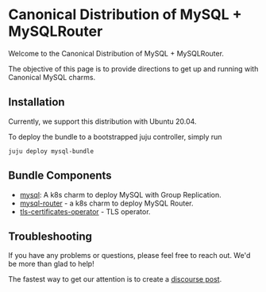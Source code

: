 # Canonical Distribution of MySQL + MySQLRouter

Welcome to the Canonical Distribution of MySQL + MySQLRouter.

The objective of this page is to provide directions to get up and running with Canonical MySQL charms.

## Installation

Currently, we support this distribution with Ubuntu 20.04.

To deploy the bundle to a bootstrapped juju controller, simply run

```shell
juju deploy mysql-bundle
```

## Bundle Components
- [mysql](https://charmhub.io/mysql): A k8s charm to deploy MySQL with Group Replication.
- [mysql-router](https://charmhub.io/mysql-router) - a k8s charm to deploy MySQL Router.
- [tls-certificates-operator](https://charmhub.io/tls-certificates-operator) - TLS operator.

## Troubleshooting

If you have any problems or questions, please feel free to reach out. We'd be more than glad to help!

The fastest way to get our attention is to create a [discourse post](https://discourse.charmhub.io/).
